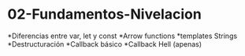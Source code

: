 # 02-Fundamentos-Nivelacion

*Diferencias entre var, let y const
*Arrow functions
*templates Strings
*Destructuración
*Callback básico
*Callback Hell (apenas)